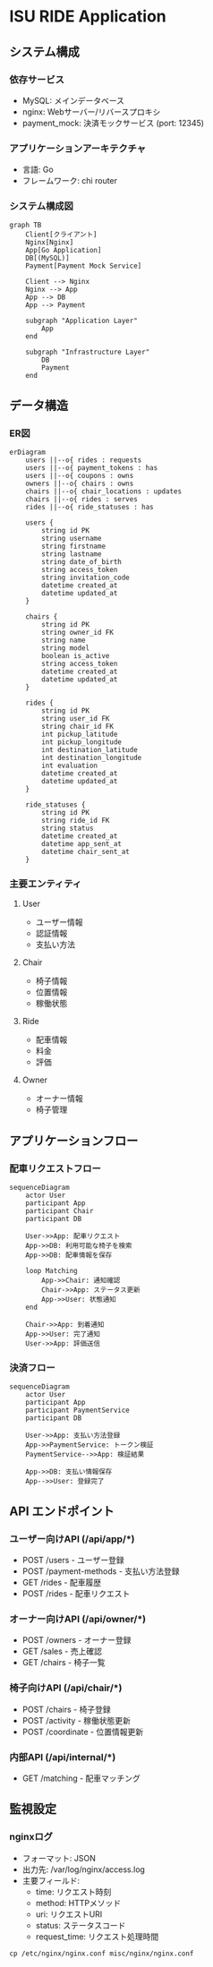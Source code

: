# ISU RIDE Application

## システム構成

### 依存サービス
- MySQL: メインデータベース
- nginx: Webサーバー/リバースプロキシ
- payment_mock: 決済モックサービス (port: 12345)

### アプリケーションアーキテクチャ
- 言語: Go
- フレームワーク: chi router

### システム構成図

```mermaid
graph TB
    Client[クライアント]
    Nginx[Nginx]
    App[Go Application]
    DB[(MySQL)]
    Payment[Payment Mock Service]

    Client --> Nginx
    Nginx --> App
    App --> DB
    App --> Payment

    subgraph "Application Layer"
        App
    end

    subgraph "Infrastructure Layer"
        DB
        Payment
    end
```

## データ構造

### ER図
```mermaid
erDiagram
    users ||--o{ rides : requests
    users ||--o{ payment_tokens : has
    users ||--o{ coupons : owns
    owners ||--o{ chairs : owns
    chairs ||--o{ chair_locations : updates
    chairs ||--o{ rides : serves
    rides ||--o{ ride_statuses : has

    users {
        string id PK
        string username
        string firstname
        string lastname
        string date_of_birth
        string access_token
        string invitation_code
        datetime created_at
        datetime updated_at
    }

    chairs {
        string id PK
        string owner_id FK
        string name
        string model
        boolean is_active
        string access_token
        datetime created_at
        datetime updated_at
    }

    rides {
        string id PK
        string user_id FK
        string chair_id FK
        int pickup_latitude
        int pickup_longitude
        int destination_latitude
        int destination_longitude
        int evaluation
        datetime created_at
        datetime updated_at
    }

    ride_statuses {
        string id PK
        string ride_id FK
        string status
        datetime created_at
        datetime app_sent_at
        datetime chair_sent_at
    }
```

### 主要エンティティ
1. User
   - ユーザー情報
   - 認証情報
   - 支払い方法

2. Chair
   - 椅子情報
   - 位置情報
   - 稼働状態

3. Ride
   - 配車情報
   - 料金
   - 評価

4. Owner
   - オーナー情報
   - 椅子管理

## アプリケーションフロー

### 配車リクエストフロー
```mermaid
sequenceDiagram
    actor User
    participant App
    participant Chair
    participant DB

    User->>App: 配車リクエスト
    App->>DB: 利用可能な椅子を検索
    App->>DB: 配車情報を保存

    loop Matching
        App->>Chair: 通知確認
        Chair->>App: ステータス更新
        App->>User: 状態通知
    end

    Chair->>App: 到着通知
    App->>User: 完了通知
    User->>App: 評価送信
```

### 決済フロー
```mermaid
sequenceDiagram
    actor User
    participant App
    participant PaymentService
    participant DB

    User->>App: 支払い方法登録
    App->>PaymentService: トークン検証
    PaymentService-->>App: 検証結果

    App->>DB: 支払い情報保存
    App-->>User: 登録完了
```

## API エンドポイント

### ユーザー向けAPI (/api/app/*)
- POST /users - ユーザー登録
- POST /payment-methods - 支払い方法登録
- GET /rides - 配車履歴
- POST /rides - 配車リクエスト

### オーナー向けAPI (/api/owner/*)
- POST /owners - オーナー登録
- GET /sales - 売上確認
- GET /chairs - 椅子一覧

### 椅子向けAPI (/api/chair/*)
- POST /chairs - 椅子登録
- POST /activity - 稼働状態更新
- POST /coordinate - 位置情報更新

### 内部API (/api/internal/*)
- GET /matching - 配車マッチング

## 監視設定

### nginxログ
- フォーマット: JSON
- 出力先: /var/log/nginx/access.log
- 主要フィールド:
  - time: リクエスト時刻
  - method: HTTPメソッド
  - uri: リクエストURI
  - status: ステータスコード
  - request_time: リクエスト処理時間

```
cp /etc/nginx/nginx.conf misc/nginx/nginx.conf
```
